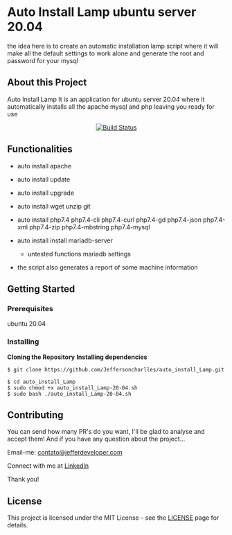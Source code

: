 


# Auto Install Lamp ubuntu server 20.04


the idea here is to create an automatic installation lamp script where it will make all the default settings to work alone and generate the root and password for your mysql

## About this Project
Auto Install Lamp It is an application for ubuntu server 20.04 where it automatically installs all the apache mysql and php leaving you ready for use

<p align="center">
<a href="https://github.com/Jeffersoncharlles/auto_install_Lamp.git"><img src="https://img.shields.io/badge/auto-installLamp-yellowgreen" alt="Build Status"></a>
</p>

## Functionalities

- auto install apache

- auto install update

- auto install upgrade

- auto install wget unzip git

- auto install php7.4 php7.4-cli php7.4-curl php7.4-gd php7.4-json php7.4-xml php7.4-zip php7.4-mbstring php7.4-mysql

- auto install install mariadb-server
	- untested functions mariadb settings
	
- the script also generates a report of some machine information

  

## Getting Started

### Prerequisites

ubuntu 20.04

### Installing

**Cloning the Repository** **Installing dependencies**

```
$ git clone https://github.com/Jeffersoncharlles/auto_install_Lamp.git

$ cd auto_install_Lamp 
$ sudo chmod +x auto_install_Lamp-20-04.sh
$ sudo bash ./auto_install_Lamp-20-04.sh
```



## Contributing

You can send how many PR's do you want, I'll be glad to analyse and accept them! And if you have any question about the project...

Email-me: contato@jefferdeveloper.com

Connect with me at [LinkedIn](https://www.linkedin.com/in/jefferdeveloper/)

Thank you!

## License

This project is licensed under the MIT License - see the [LICENSE](https://opensource.org/licenses/MIT) page for details.